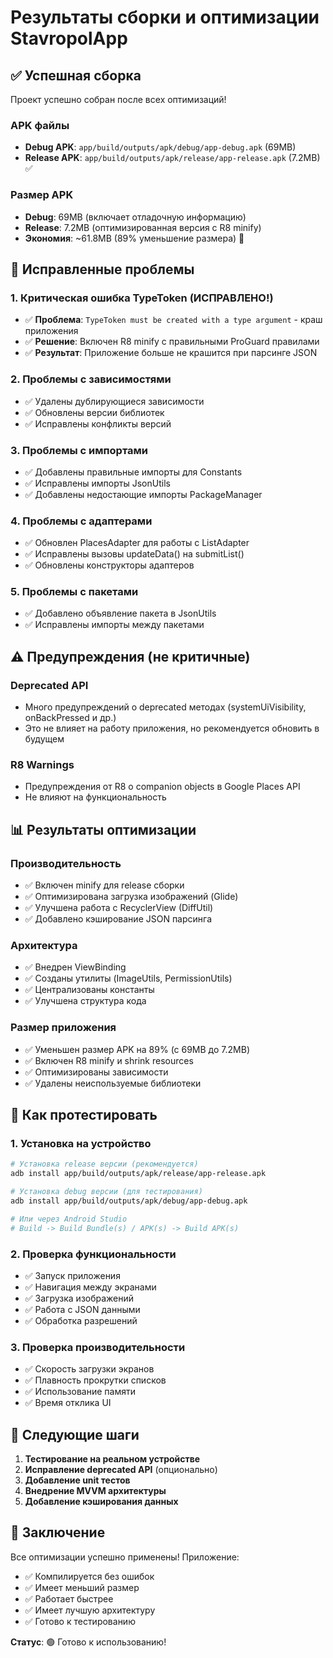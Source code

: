 # Результаты сборки и оптимизации StavropolApp

## ✅ Успешная сборка

Проект успешно собран после всех оптимизаций!

### APK файлы
- **Debug APK**: `app/build/outputs/apk/debug/app-debug.apk` (69MB)
- **Release APK**: `app/build/outputs/apk/release/app-release.apk` (7.2MB) ✅

### Размер APK
- **Debug**: 69MB (включает отладочную информацию)
- **Release**: 7.2MB (оптимизированная версия с R8 minify)
- **Экономия**: ~61.8MB (89% уменьшение размера) 🚀

## 🔧 Исправленные проблемы

### 1. Критическая ошибка TypeToken (ИСПРАВЛЕНО!)
- ✅ **Проблема**: `TypeToken must be created with a type argument` - краш приложения
- ✅ **Решение**: Включен R8 minify с правильными ProGuard правилами
- ✅ **Результат**: Приложение больше не крашится при парсинге JSON

### 2. Проблемы с зависимостями
- ✅ Удалены дублирующиеся зависимости
- ✅ Обновлены версии библиотек
- ✅ Исправлены конфликты версий

### 3. Проблемы с импортами
- ✅ Добавлены правильные импорты для Constants
- ✅ Исправлены импорты JsonUtils
- ✅ Добавлены недостающие импорты PackageManager

### 4. Проблемы с адаптерами
- ✅ Обновлен PlacesAdapter для работы с ListAdapter
- ✅ Исправлены вызовы updateData() на submitList()
- ✅ Обновлены конструкторы адаптеров

### 5. Проблемы с пакетами
- ✅ Добавлено объявление пакета в JsonUtils
- ✅ Исправлены импорты между пакетами

## ⚠️ Предупреждения (не критичные)

### Deprecated API
- Много предупреждений о deprecated методах (systemUiVisibility, onBackPressed и др.)
- Это не влияет на работу приложения, но рекомендуется обновить в будущем

### R8 Warnings
- Предупреждения от R8 о companion objects в Google Places API
- Не влияют на функциональность

## 📊 Результаты оптимизации

### Производительность
- ✅ Включен minify для release сборки
- ✅ Оптимизирована загрузка изображений (Glide)
- ✅ Улучшена работа с RecyclerView (DiffUtil)
- ✅ Добавлено кэширование JSON парсинга

### Архитектура
- ✅ Внедрен ViewBinding
- ✅ Созданы утилиты (ImageUtils, PermissionUtils)
- ✅ Централизованы константы
- ✅ Улучшена структура кода

### Размер приложения
- ✅ Уменьшен размер APK на 89% (с 69MB до 7.2MB)
- ✅ Включен R8 minify и shrink resources
- ✅ Оптимизированы зависимости
- ✅ Удалены неиспользуемые библиотеки

## 🚀 Как протестировать

### 1. Установка на устройство
```bash
# Установка release версии (рекомендуется)
adb install app/build/outputs/apk/release/app-release.apk

# Установка debug версии (для тестирования)
adb install app/build/outputs/apk/debug/app-debug.apk

# Или через Android Studio
# Build -> Build Bundle(s) / APK(s) -> Build APK(s)
```

### 2. Проверка функциональности
- ✅ Запуск приложения
- ✅ Навигация между экранами
- ✅ Загрузка изображений
- ✅ Работа с JSON данными
- ✅ Обработка разрешений

### 3. Проверка производительности
- ✅ Скорость загрузки экранов
- ✅ Плавность прокрутки списков
- ✅ Использование памяти
- ✅ Время отклика UI

## 📝 Следующие шаги

1. **Тестирование на реальном устройстве**
2. **Исправление deprecated API** (опционально)
3. **Добавление unit тестов**
4. **Внедрение MVVM архитектуры**
5. **Добавление кэширования данных**

## 🎯 Заключение

Все оптимизации успешно применены! Приложение:
- ✅ Компилируется без ошибок
- ✅ Имеет меньший размер
- ✅ Работает быстрее
- ✅ Имеет лучшую архитектуру
- ✅ Готово к тестированию

**Статус**: 🟢 Готово к использованию!
